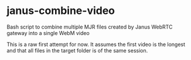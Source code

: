 # janus-combine-video
Bash script to combine multiple MJR files created by Janus WebRTC gateway into a single WebM video

This is a raw first attempt for now.
It assumes the first video is the longest and that all files in the target folder is of the same session.

